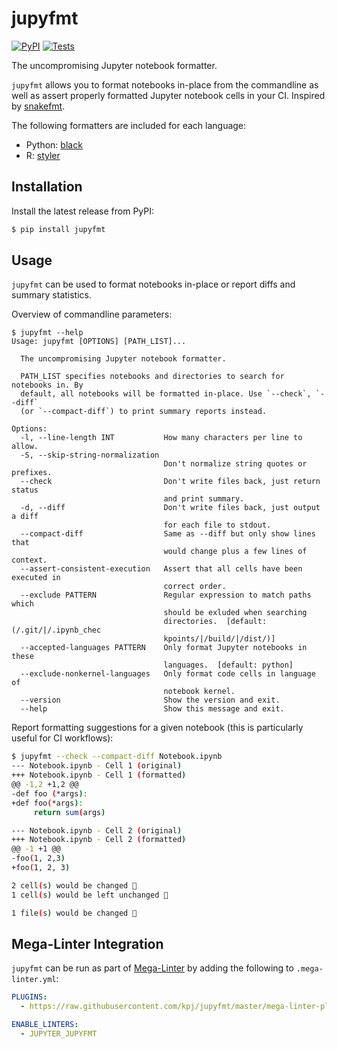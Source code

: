 # jupyfmt

[![PyPI](https://img.shields.io/pypi/v/jupyfmt.svg?style=flat)](https://pypi.python.org/pypi/jupyfmt)
[![Tests](https://github.com/kpj/jupyfmt/workflows/Tests/badge.svg)](https://github.com/kpj/jupyfmt/actions)

The uncompromising Jupyter notebook formatter.

`jupyfmt` allows you to format notebooks in-place from the commandline as well as assert properly formatted Jupyter notebook cells in your CI.
Inspired by [snakefmt](https://github.com/snakemake/snakefmt/).

The following formatters are included for each language:
* Python: [black](https://github.com/psf/black/)
* R: [styler](https://github.com/r-lib/styler)


## Installation

Install the latest release from PyPI:

```python
$ pip install jupyfmt
```


## Usage

`jupyfmt` can be used to format notebooks in-place or report diffs and summary statistics.

Overview of commandline parameters:
```
$ jupyfmt --help
Usage: jupyfmt [OPTIONS] [PATH_LIST]...

  The uncompromising Jupyter notebook formatter.

  PATH_LIST specifies notebooks and directories to search for notebooks in. By
  default, all notebooks will be formatted in-place. Use `--check`, `--diff`
  (or `--compact-diff`) to print summary reports instead.

Options:
  -l, --line-length INT           How many characters per line to allow.
  -S, --skip-string-normalization
                                  Don't normalize string quotes or prefixes.
  --check                         Don't write files back, just return status
                                  and print summary.
  -d, --diff                      Don't write files back, just output a diff
                                  for each file to stdout.
  --compact-diff                  Same as --diff but only show lines that
                                  would change plus a few lines of context.
  --assert-consistent-execution   Assert that all cells have been executed in
                                  correct order.
  --exclude PATTERN               Regular expression to match paths which
                                  should be exluded when searching
                                  directories.  [default: (/.git/|/.ipynb_chec
                                  kpoints/|/build/|/dist/)]
  --accepted-languages PATTERN    Only format Jupyter notebooks in these
                                  languages.  [default: python]
  --exclude-nonkernel-languages   Only format code cells in language of
                                  notebook kernel.
  --version                       Show the version and exit.
  --help                          Show this message and exit.
```

Report formatting suggestions for a given notebook (this is particularly useful for CI workflows):
```bash
$ jupyfmt --check --compact-diff Notebook.ipynb
--- Notebook.ipynb - Cell 1 (original)
+++ Notebook.ipynb - Cell 1 (formatted)
@@ -1,2 +1,2 @@
-def foo (*args):
+def foo(*args):
     return sum(args)

--- Notebook.ipynb - Cell 2 (original)
+++ Notebook.ipynb - Cell 2 (formatted)
@@ -1 +1 @@
-foo(1, 2,3)
+foo(1, 2, 3)

2 cell(s) would be changed 😬
1 cell(s) would be left unchanged 🎉

1 file(s) would be changed 😬
```

## Mega-Linter Integration

`jupyfmt` can be run as part of [Mega-Linter](https://github.com/nvuillam/mega-linter) by adding the following to `.mega-linter.yml`:

```yaml
PLUGINS:
  - https://raw.githubusercontent.com/kpj/jupyfmt/master/mega-linter-plugin-jupyfmt/jupyfmt.megalinter-descriptor.yml

ENABLE_LINTERS:
  - JUPYTER_JUPYFMT
```
